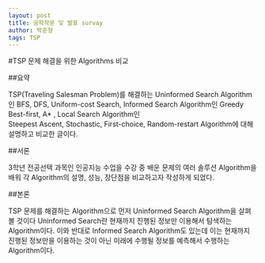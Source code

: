```yaml
---
layout: post
title: 공학작문 및 발표 survay
author: 박준형
tags: TSP
---
```


#TSP 문제 해결을 위한 Algorithms 비교

##요약

TSP(Traveling Salesman Problem)를 해결하는 Uninformed Search Algorithm인 BFS, DFS, 
Uniform-cost Search, Informed Search Algorithm인 Greedy Best-first, A* , Local Search Algorithm인  
Steepest Ascent, Stochastic, First-choice, Random-restart Algorithm에 대해 설명하고 비교한 글이다. 

##서론

3학년 전공선택 과목인 인공지능 수업을 수강 중 배운 문제의 여러 솔루션 Algorithm을 배워 각 Algorithm의 설명, 성능, 장단점을 비교하고자 작성하게 되었다.

##본론

TSP 문제를 해결하는 Algorithm으로 먼저 Uninformed Search Algorithm을 살펴볼 것이다 Uninformed Search란 현재까지 진행된 정보만 이용해서 탐색하는 Algorithm이다. 이와 반대로 Informed Search Algorithm도 있는데 이는 현재까지 진행된 정보만을 이용하는 것이 아닌 미래에 수행될 정보를 예측해서 수행하는 Algorithm이다.

